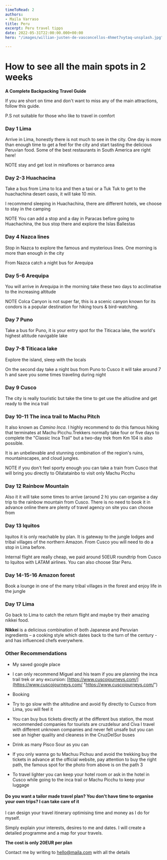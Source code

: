 ```yaml
---
timeToRead: 2
authors:
- Maila Varraso
title: Peru
excerpt: Peru travel tipps
date: 2022-05-31T22:00:00.000+00:00
hero: "/images/willian-justen-de-vasconcellos-4hmet7vytaq-unsplash.jpg"

---
```

# How to see all the main spots in 2 weeks 

**A Complete Backpacking Travel Guide**

If you are short on time and don't want to miss any of the main attractions, follow this guide.

P.S not suitable for those who like to travel in comfort

### Day 1 Lima 

Arrive in Lima, honestly there is not much to see in the city. One day is more than enough time to get a feel for the city and start tasting the delicious Peruvian food. Some of the best restaurants in South America are right here!

NOTE stay and get lost in miraflores or barranco area 

### Day 2-3 Huachacina 

Take a bus from Lima to Ica and then a taxi or a Tuk Tuk  to get to the huachachina desert oasis, it will take 10 min.

I recommend sleeping in Huachachina, there are different hotels, we choose to stay in the camping 

NOTE You can add a stop and a day in Paracas before going to Huachachina, the bus stop there and explore the Islas Ballestas 

### Day 4 Nazca lines

Stop in Nazca to explore the famous and mysterious lines. One morning is more than enough in the city 

From Nazca catch a night bus for Arequipa 

### Day 5-6 Arequipa 

You will arrive in Arequipa in the morning take these two days to acclimatise to the increasing altitude

NOTE Colca Canyon is not super far, this is a scenic canyon known for its condors is a popular destination for hiking tours & bird-watching.

### Day 7 Puno

Take a bus for Puno, it is your entry spot for the Titicaca lake, the world's highest altitude navigable lake

### Day 7-8 Titicaca lake

Explore the island, sleep with the locals 

On the second day take a night bus from Puno to Cusco it will take around 7 h and save you some times traveling during night

### Day 9 Cusco 

The city is really touristic but take the time to get use the altiudine and get ready to the inca trail  

### Day 10-11 The inca trail to Machu Pitch

It also known as _Camino Inca._ I highly recommend to do this famous hiking that terminates at Machu Picchu.Trekkers normally take four or five days to complete the "Classic Inca Trail" but a two-day trek from Km 104 is also possible.

It is an unbelievable and stunning combination of the region's ruins, mountainscapes, and cloud jungles.

NOTE if you don't feel sporty enough you can take a train from Cusco that will bring you directly to Ollatatainbo to visit only Machu Picchu

### Day 12 Rainbow Mountain 

Also it it will take some times to arrive (around 2 h) you can organise a day trip to the rainbow mountain from Cusco. There is no need to book it in advance online there are plenty of travel agency on site you can choose from 

### Day 13 Iquitos 

Iquitos it is only reachable by plan. It is gateway to the jungle lodges and tribal villages of the northern Amazon. From Cusco you will need to do a stop in Lima before.

Internal flight are really cheap, we paid around 50EUR roundtrip from Cusco to Iquitos with LATAM airlines.  You can also choose Star Peru.

### Day 14-15-16 Amazon forest 

Book a lounge in one of the many tribal villages in the forest and enjoy life in the jungle

### Day 17 Lima

Go back to Lima to catch the return flight and maybe try their amazing nikkei food.

**Nikkei** is a delicious combination of both Japanese and Peruvian ingredients – a cooking style which dates back to the turn of the century -and has influenced chefs everywhere. 

### Other Recommendations 

* My saved google place


* I can only recommend Miguel and his team if you are planning the inca trail trek or any excursion: [https://www.cuscojourneys.com/](https://www.cuscojourneys.com/ "https://www.cuscojourneys.com/")
* Booking 
* Try to go slow with the altitudine and avoid fly directly to Cuzsco from Lima, you will feel it 
* You can buy bus tickets directly at the different bus station, the most recommended companies for tourists are cruzdelsur and Civa I travel with different unknown companies and never felt unsafe but you can see an higher quality and cleaness in the CruzDelSur buses 
* Drink as many Pisco Sour as you can 
* If you only wanna go tu Machuu Pichuu and avoid the trekking buy the tickets in advance at the official website, pay attention to buy the right path, the famous spot for the photo from above is on the path 3 
* To travel lighter you can keep your hotel room or ask in the hotel in Cusco while going to the inca trail or Machu Picchu to keep your luggage  

#### **Do you want a tailor made travel plan? You don't have time to organise your own trips? I can take care of it** 

I can design your travel itinerary optimising time and money as I do for myself. 

Simply explain your interests, desires to me and dates. I will create a detailed programme and a map for your travels.

**The cost is only 20EUR per plan**

Contact me by writing to hello@maila.com with all the details 